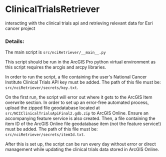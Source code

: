 # ClinicalTrialsRetriever
interacting with the clinical trials api and retrieving relevant data for Esri cancer project

### Details:

The main script is `src/nciRetriever/__main__.py`

This script should be run in the ArcGIS Pro python virtual environment as this script requires the arcgis and arcpy libraries.

In order to run the script, a file containing the user's National Cancer Institute Clinical Trials API key must be added. The path of this file must be: `src/nciRetriever/secrets/key.txt`.

On the first run, the script will error out where it gets to the ArcGIS Item overwrite section. In order to set up an error-free automated process, upload the zipped file geodatabase located at `src/NCIClinicalTrialsApiFinal2.gdb.zip` to ArcGIS Online. Ensure an accompanying feature service is also created. Then, a file containing the item ID of the ArcGIS Online file geodatabase item (not the feature service!) must be added. The path of this file must be: `src/nciRetriever/secrets/itemId.txt`.

After this is set up, the script can be run every day without error or direct management while updating the clinical trials data stored in ArcGIS Online.




